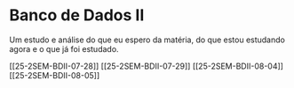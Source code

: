 # Banco de Dados II

Um estudo e análise do que eu espero da matéria, do que estou estudando agora e o que já foi estudado.

[[25-2SEM-BDII-07-28]]
[[25-2SEM-BDII-07-29]]
[[25-2SEM-BDII-08-04]]
[[25-2SEM-BDII-08-05]]